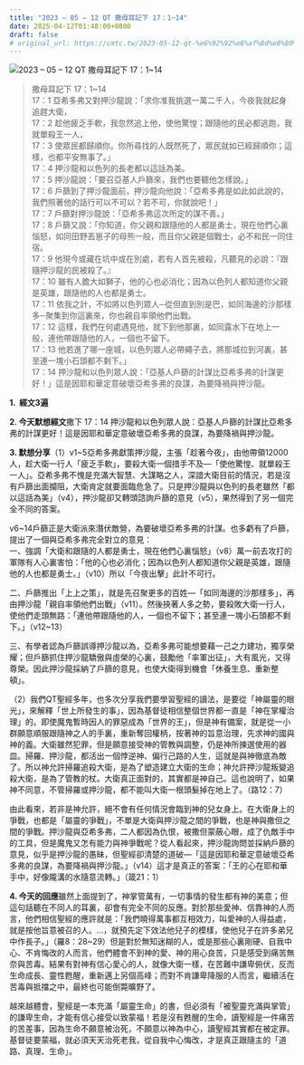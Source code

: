 ```yaml
---
title: "2023 – 05 – 12 QT 撒母耳記下 17：1~14"
date: 2025-04-12T01:48:00+0800
draft: false
# original_url: https://cmtc.tw/2023-05-12-qt-%e6%92%92%e6%af%8d%e8%80%b3%e8%a8%98%e4%b8%8b-17%ef%bc%9a114
---
```


![2023 – 05 – 12 QT 撒母耳記下 17：1~14](/images/qt.jpg  "2023 – 05 – 12 QT 撒母耳記下 17：1~14")

> 撒母耳記下 17：1~14  
> 17：1 亞希多弗又對押沙龍說：「求你准我挑選一萬二千人，今夜我就起身追趕大衛，  
> 17：2 趁他疲乏手軟，我忽然追上他，使他驚惶；跟隨他的民必都逃跑，我就單殺王一人，  
> 17：3 使眾民都歸順你。你所尋找的人既然死了，眾民就如已經歸順你；這樣，也都平安無事了。」  
> 17：4 押沙龍和以色列的長老都以這話為美。  
> 17：5 押沙龍說：「要召亞基人戶篩來，我們也要聽他怎樣說。」  
> 17：6 戶篩到了押沙龍面前，押沙龍向他說：「亞希多弗是如此如此說的，我們照著他的話行可以不可以？若不可，你就說吧！」  
> 17：7 戶篩對押沙龍說：「亞希多弗這次所定的謀不善。」  
> 17：8 戶篩又說：「你知道，你父親和跟隨他的人都是勇士，現在他們心裏惱怒，如同田野丟崽子的母熊一般，而且你父親是個戰士，必不和民一同住宿。  
> 17：9 他現今或藏在坑中或在別處，若有人首先被殺，凡聽見的必說：『跟隨押沙龍的民被殺了。』  
> 17：10 雖有人膽大如獅子，他的心也必消化；因為以色列人都知道你父親是英雄，跟隨他的人也都是勇士。  
> 17：11 依我之計，不如將以色列眾人─從但直到別是巴，如同海邊的沙那樣多─聚集到你這裏來，你也親自率領他們出戰。  
> 17：12 這樣，我們在何處遇見他，就下到他那裏，如同露水下在地上一般，連他帶跟隨他的人，一個也不留下。  
> 17：13 他若進了哪一座城，以色列眾人必帶繩子去，將那城拉到河裏，甚至連一塊小石頭都不剩下。」  
> 17：14 押沙龍和以色列眾人說：「亞基人戶篩的計謀比亞希多弗的計謀更好！」這是因耶和華定意破壞亞希多弗的良謀，為要降禍與押沙龍。

**1.  經文3遍**

**2. 今天默想經文**撒下 17：14 押沙龍和以色列眾人說：亞基人戶篩的計謀比亞希多弗的計謀更好！這是因耶和華定意破壞亞希多弗的良謀，為要降禍與押沙龍。

**3. 默想分享**（1）v1~5亞希多弗獻策押沙龍，主張「趁著今夜」，由他帶領12000人，趁大衛一行人「疲乏手軟」，要殺大衛一個措手不及—「使他驚惶、就單殺王一人」。亞希多弗不愧是充滿大智慧、大謀略之人，深諳大衛目前的情況，若是沒有戶篩出面攔阻，大衛肯定就要面臨危急了。只是押沙龍與以色列的長老雖然「都以這話為美」（v4），押沙龍卻又轉頭諮詢戶篩的意見（v5），果然得到了另一個完全不同的答案。

v6~14戶篩正是大衛派來潛伏敵營，為要破壞亞希多弗的計謀。也多虧有了戶篩，提出了一個與亞希多弗完全對立的意見：  
一、強調「大衛和跟隨的人都是勇士，現在他們心裏惱怒」（v8）萬一前去攻打的軍隊有人心裏害怕：「他的心也必消化；因為以色列人都知道你父親是英雄，跟隨他的人也都是勇士。」（v10）所以「今夜出擊」此計不可行。

二、戶篩推出「上上之策」，就是先召聚更多的百姓—「如同海邊的沙那樣多」，再由押沙龍「親自率領他們出戰」（v11）。然後挾著人多之勢，要殺敗大衛一行人，使他們走頭無路：「連他帶跟隨他的人，一個也不留下；甚至連一塊小石頭都不剩下。」（v12~13）

三、有學者認為戶篩誤導押沙龍以為，亞希多弗可能想要藉一己之力建功，獨享榮耀；但戶篩抓住押沙龍驕傲與虛榮的心裏，鼓勵他「率軍出征」，大有風光，又得尊榮。因此押沙龍採納了戶篩的意見，也使大衛得到機會「休養生息、重新整頓」。

（2）我們QT聖經多年，也多次分享我們要學習聖經的讀法，是要從「神屬靈的眼光」，來解釋「世上所發生的事」，因為基督徒相信整個世界都一直是「神在掌權治理」的。即使魔鬼暫時因人的罪惡成為「世界的王」，但是神有備案，就是從一小群願意順服跟隨神之人的手裏，重新奪回權柄，按著神的旨意治理，先求神的國與神的義。大衛雖然犯罪，但是願意接受神的管教與調整，仍是神所揀選使用的器皿。掃羅、押沙龍，都活出一個悖逆神、偏行己路的人生，這就是與神徹底為敵了。所以神允許掃羅追殺大衛，是為了塑造建立大衛的生命；神允許押沙龍叛變追殺大衛，是為了管教的杖。大衛真正面對的，其實都是神自己。這也說明了，如果神不同意，不管掃羅或押沙龍，都不能叫大衛一根頭髮掉在地上了。（路12：7）

由此看來，若非是神允許，絕不會有任何情況會臨到神的兒女身上。在大衛身上的爭戰，也都是「屬靈的爭戰」，不單是大衛與押沙龍之間的爭戰，也是神與撒但之間的爭戰。押沙龍與亞希多弗，二人都因為仇恨，被撒但蒙蔽心眼，成了仇敵手中的工具，但是魔鬼又怎有能力與神爭戰呢？從人看起來，押沙龍詢問並採納戶篩的意見，似乎是押沙龍的愚昧，但聖經卻清楚的道破—「這是因耶和華定意破壞亞希多弗的良謀，為要降禍與押沙龍。」（v14）這才是真正的答案：「王的心在耶和華手中，好像隴溝的水隨意流轉。」（箴21：1）

**4. 今天的回應**雖然上面提到了，神掌管萬有，一切事情的發生都有神的美意；但這句話聽在不同人的耳裏，卻會有完全不同的反應。對於那些愛神、信靠神的人而言，他們相信聖經的應許就是：「我們曉得萬事都互相效力，叫愛神的人得益處，就是按他旨意被召的人。…，就預先定下效法他兒子的模樣，使他兒子在許多弟兄中作長子。」（羅8：28~29）但是對於無知迷糊的人，或是那些心裏剛硬、自我中心、不肯悔改的人而言，他們體會不到神的愛、神的用心良苦，只是感受到痛苦無奈與苦毒。結果有對神有信心愛心的人，就像大衛一樣，在苦難中謙卑俯伏，反而生命成長、靈性甦醒，重新邁上另個高峰；而對不肯謙卑降服的人而言，繼續活在苦毒與抵擋之中，最終也可能倒斃曠野了。

越來越體會，聖經是一本充滿「屬靈生命」的書，但必須有「被聖靈充滿與掌管」的謙卑生命，才能有信心接受以致蒙福！若是沒有甦醒的生命，讀聖經是一件痛苦的苦差事，因為生命不願意被治死，不願意以神為中心，讀聖經其實都在被定罪。基督徒要蒙福，就必須天天治死老我，從自我中心悔改，才是真正跟隨主的「道路、真理、生命」。